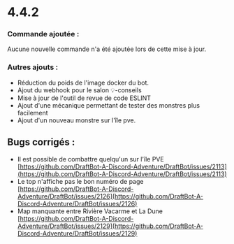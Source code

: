 # 4.4.2

### Commande ajoutée :

Aucune nouvelle commande n'a été ajoutée lors de cette mise à jour.

### Autres ajouts :

* Réduction du poids de l'image docker du bot.&#x20;
* Ajout du webhook pour le salon ⁠💡-conseils&#x20;
* Mise à jour de l'outil de revue de code ESLINT&#x20;
* Ajout d'une mécanique permettant de tester des monstres plus facilement&#x20;
* Ajout d'un nouveau monstre sur l'île pve.

## Bugs corrigés :&#x20;

* Il est possible de combattre quelqu'un sur l'île PVE [https://github.com/DraftBot-A-Discord-Adventure/DraftBot/issues/2113](https://github.com/DraftBot-A-Discord-Adventure/DraftBot/issues/2113)
* Le top n'affiche pas le bon numéro de page [https://github.com/DraftBot-A-Discord-Adventure/DraftBot/issues/2126](https://github.com/DraftBot-A-Discord-Adventure/DraftBot/issues/2126)
* Map manquante entre Rivière Vacarme et La Dune [https://github.com/DraftBot-A-Discord-Adventure/DraftBot/issues/2129](https://github.com/DraftBot-A-Discord-Adventure/DraftBot/issues/2129)

